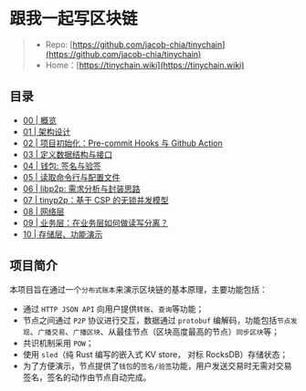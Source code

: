 # 跟我一起写区块链

> - Repo: [https://github.com/jacob-chia/tinychain](https://github.com/jacob-chia/tinychain)
> - Home：[https://tinychain.wiki](https://tinychain.wiki)

## 目录

- [00 | 概览](https://github.com/jacob-chia/tinychain)
- [01 | 架构设计](https://github.com/jacob-chia/tinychain/blob/main/doc/01-architecture.md)
- [02 | 项目初始化：Pre-commit Hooks 与 Github Action](https://github.com/jacob-chia/tinychain/blob/main/doc/02-init-project.md)
- [03 | 定义数据结构与接口](https://github.com/jacob-chia/tinychain/blob/main/doc/03-data-structure-api.md)
- [04 | 钱包: 签名与验签](https://github.com/jacob-chia/tinychain/blob/main/doc/04-wallet.md)
- [05 | 读取命令行与配置文件](https://github.com/jacob-chia/tinychain/blob/main/doc/05-cmd-config.md)
- [06 | libp2p: 需求分析与封装思路](https://github.com/jacob-chia/tinychain/blob/main/doc/06-libp2p.md)
- [07 | tinyp2p：基于 CSP 的无锁并发模型](https://github.com/jacob-chia/tinychain/blob/main/doc/07-tinyp2p.md)
- [08 | 网络层](https://github.com/jacob-chia/tinychain/blob/main/doc/08-network.md)
- [09 | 业务层：在业务层如何做读写分离？](https://github.com/jacob-chia/tinychain/blob/main/doc/09-biz.md)
- [10 | 存储层、功能演示](https://github.com/jacob-chia/tinychain/blob/main/doc/10-data.md)

## 项目简介

本项目旨在通过一个`分布式账本`来演示区块链的基本原理，主要功能包括：

- 通过 `HTTP JSON API` 向用户提供`转账`、`查询`等功能；
- 节点之间通过 `P2P` 协议进行交互，数据通过 `protobuf` 编解码，功能包括`节点发现`、`广播交易`、`广播区块`、从最佳节点（区块高度最高的节点）`同步区块`等；
- 共识机制采用 `POW`；
- 使用 `sled`（纯 Rust 编写的嵌入式 KV store， 对标 RocksDB）存储状态；
- 为了方便演示，节点提供了`钱包`的`签名/验签`功能，用户发送交易时无需对交易签名，签名的动作由节点自动完成。
